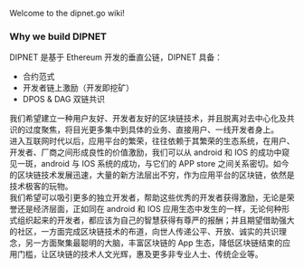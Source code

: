 Welcome to the dipnet.go wiki!
### Why we build DIPNET

DIPNET 是基于 Ethereum 开发的垂直公链，DIPNET 具备：  
- 合约范式
- 开发者链上激励（开发即挖矿）
- DPOS & DAG 双链共识  

我们希望建立一种用户友好、开发者友好的区块链技术，并且脱离对去中心化及共识的过度聚焦，将目光更多集中到具体的业务、直接用户、一线开发者身上。  
进入互联网时代以后，应用平台的繁荣，往往依赖于其繁荣的生态系统，在用户、开发者、厂商之间形成良性的价值激励，我们可以从 android 和 IOS 的成功中窥见一斑，android 与 IOS 系统的成功，与它们的 APP store 之间关系密切。如今的区块链技术发展迅速，大量的新方法层出不穷，作为应用平台的区块链，依然是技术极客的玩物。  
我们希望可以吸引更多的独立开发者，帮助这些优秀的开发者获得激励，无论是荣誉还是经济层面，正如同在 android 和 IOS 应用生态中发生的一样，无论何种形式组织起来的开发者，都应该为自己的智慧获得有尊严的报酬；并且期望借助强大的社区，一方面完成区块链技术的布道，向世人传递公平、开放、诚实的共识理念，另一方面聚集最聪明的大脑，丰富区块链的 App 生态，降低区块链结束的应用门槛，让区块链的技术人文光辉，惠及更多非专业人士、传统企业等。  
